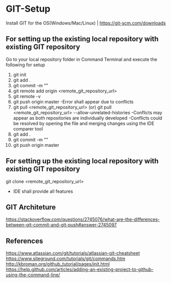 # GIT-Setup
Install GIT for the OS(Windows/Mac/Linux) | https://git-scm.com/downloads

## For setting up the existing local repository with existing GIT repository
Go to your local repository folder in Command Terminal and execute the following for setup
1. git init
2. git add .
3. git commit -m "<some message>"
4. git remote add origin <remote_git_repository_url>
5. git remote -v
6. git push origin master
-Error shall appear due to conflicts
7. git pull <remote_git_repository_url> (or) git pull <remote_git_repository_url> --allow-unrelated-histories
-Conflicts may appear as both repositories are individually developed
-Conflicts could be resolved by opening the file and merging changes using the IDE comparer tool
8. git add .
9. git commit -m "<some message>"
10. git push origin master

## For setting up the existing local repository with existing GIT repository
git clone <remote_git_repository_url>
- IDE shall provide all features

## GIT Architeture
https://stackoverflow.com/questions/2745076/what-are-the-differences-between-git-commit-and-git-push#answer-2745097

## References
https://www.atlassian.com/git/tutorials/atlassian-git-cheatsheet
https://www.siteground.com/tutorials/git/commands.htm
http://kbroman.org/github_tutorial/pages/init.html
https://help.github.com/articles/adding-an-existing-project-to-github-using-the-command-line/
